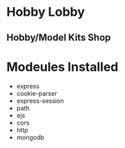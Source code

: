 # Hobby Lobby 
## Hobby/Model Kits Shop 

# Modeules Installed 
- express
- cookie-parser
- express-session
- path 
- ejs 
- cors 
- http
- mongodb 